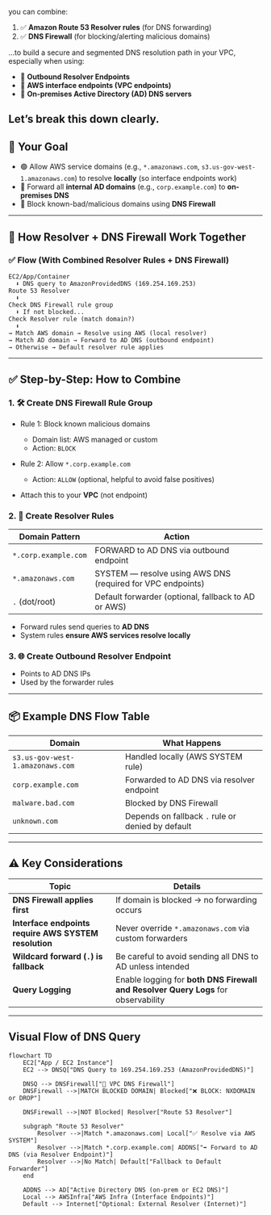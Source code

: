 you can combine:

1. ✅ **Amazon Route 53 Resolver rules** (for DNS forwarding)
2. ✅ **DNS Firewall** (for blocking/alerting malicious domains)

…to build a secure and segmented DNS resolution path in your VPC, especially when using:

* 🔹 **Outbound Resolver Endpoints**
* 🔹 **AWS interface endpoints (VPC endpoints)**
* 🔹 **On-premises Active Directory (AD) DNS servers**

Let’s break this down clearly.
---

## 🎯 Your Goal

* 🟢 Allow AWS service domains (e.g., `*.amazonaws.com`, `s3.us-gov-west-1.amazonaws.com`) to resolve **locally** (so interface endpoints work)
* 🔁 Forward all **internal AD domains** (e.g., `corp.example.com`) to **on-premises DNS**
* 🔐 Block known-bad/malicious domains using **DNS Firewall**

---

## 🔁 How Resolver + DNS Firewall Work Together

### ✅ Flow (With Combined Resolver Rules + DNS Firewall)

```text
EC2/App/Container
  ⬇ DNS query to AmazonProvidedDNS (169.254.169.253)
Route 53 Resolver
  ⬇
Check DNS Firewall rule group
  ⬇ If not blocked...
Check Resolver rule (match domain?)
  ⬇
→ Match AWS domain → Resolve using AWS (local resolver)
→ Match AD domain → Forward to AD DNS (outbound endpoint)
→ Otherwise → Default resolver rule applies
```

---

## ✅ Step-by-Step: How to Combine

### 1. 🛠️ Create **DNS Firewall Rule Group**

* Rule 1: Block known malicious domains

  * Domain list: AWS managed or custom
  * Action: `BLOCK`
* Rule 2: Allow `*.corp.example.com`

  * Action: `ALLOW` (optional, helpful to avoid false positives)
* Attach this to your **VPC** (not endpoint)

### 2. 🧭 Create **Resolver Rules**

| Domain Pattern       | Action                                                      |
| -------------------- | ----------------------------------------------------------- |
| `*.corp.example.com` | FORWARD to AD DNS via outbound endpoint                     |
| `*.amazonaws.com`    | SYSTEM — resolve using AWS DNS (required for VPC endpoints) |
| `.` (dot/root)       | Default forwarder (optional, fallback to AD or AWS)         |

* Forward rules send queries to **AD DNS**
* System rules **ensure AWS services resolve locally**

### 3. 🌐 Create **Outbound Resolver Endpoint**

* Points to AD DNS IPs
* Used by the forwarder rules

---

## 📦 Example DNS Flow Table

| Domain                           | What Happens                                      |
| -------------------------------- | ------------------------------------------------- |
| `s3.us-gov-west-1.amazonaws.com` | Handled locally (AWS SYSTEM rule)                 |
| `corp.example.com`               | Forwarded to AD DNS via resolver endpoint         |
| `malware.bad.com`                | Blocked by DNS Firewall                           |
| `unknown.com`                    | Depends on fallback `.` rule or denied by default |

---

## ⚠ Key Considerations

| Topic                                                 | Details                                                                            |
| ----------------------------------------------------- | ---------------------------------------------------------------------------------- |
| **DNS Firewall applies first**                        | If domain is blocked → no forwarding occurs                                        |
| **Interface endpoints require AWS SYSTEM resolution** | Never override `*.amazonaws.com` via custom forwarders                             |
| **Wildcard forward (`.`) is fallback**                | Be careful to avoid sending all DNS to AD unless intended                          |
| **Query Logging**                                     | Enable logging for **both DNS Firewall and Resolver Query Logs** for observability |

---

## Visual Flow of DNS Query 

```mermaid
flowchart TD
    EC2["App / EC2 Instance"]
    EC2 --> DNSQ["DNS Query to 169.254.169.253 (AmazonProvidedDNS)"]

    DNSQ --> DNSFirewall["🔐 VPC DNS Firewall"]
    DNSFirewall -->|MATCH BLOCKED DOMAIN| Blocked["❌ BLOCK: NXDOMAIN or DROP"]

    DNSFirewall -->|NOT Blocked| Resolver["Route 53 Resolver"]
    
    subgraph "Route 53 Resolver"
        Resolver -->|Match *.amazonaws.com| Local["✅ Resolve via AWS SYSTEM"]
        Resolver -->|Match *.corp.example.com| ADDNS["➡ Forward to AD DNS (via Resolver Endpoint)"]
        Resolver -->|No Match| Default["Fallback to Default Forwarder"]
    end

    ADDNS --> AD["Active Directory DNS (on-prem or EC2 DNS)"]
    Local --> AWSInfra["AWS Infra (Interface Endpoints)"]
    Default --> Internet["Optional: External Resolver (Internet)"]
```

